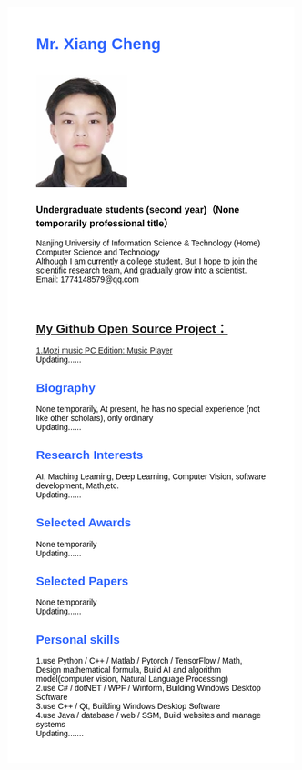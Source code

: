 <body>
	<div 
	     style="
		    font-family: Georgia, Helvetica, Arial, Verdana, san-serif, Times;
			color: #000;
			background-color: #ffffff;
			text-align: left;
			margin-top: 30px;
			margin-bottom: 30px;
			margin-left: auto;
			margin-right: auto;
			padding-left: 50px;
			padding-right: 50px;
			padding-top: 10px;
			padding-bottom: 30px;
			max-width: 960px;
		    ">
		<div style="margin-top:25px">
			<div>
				<div>
					<div>
						<h1 style = "color: #2E64FE;">Mr. Xiang Cheng &nbsp; </h1><h1></h1>
					</div>                       
					<img src="doc/1664969218306.jpg" border="0" width="160"><br>
					<h3>Undergraduate students (second year)（None temporarily professional title） </h3> 
					<p>
						Nanjing University of Information Science & Technology (Home)<br>
						Computer Science and Technology<br>
						Although I am currently a college student, But I hope to join the scientific research team, And gradually grow into a scientist.<br>     
						Email: 1774148579@qq.com <br>    
						   <br>
						   <br>
					</p>
				</div>
			</div>
			<div>
				<h2 style="color: #2E64FE;"><a href="https://github.com/Super-Badmen-Viper">My Github Open Source Project：</a></h2>
					<p>
						<a href="//github.com/Super-Badmen-Viper/MoZhiMusicPlayer">1.Mozi music PC Edition: Music Player</a><br>
						Updating......
					</p>
				<h2 style="color: #2E64FE;">Biography</h2>
					<p>
						None temporarily, At present, he has no special experience (not like other scholars), only ordinary<br>
						Updating......
					</p>
				<h2 style="color: #2E64FE;">Research Interests</h2>
					<p>
						AI, Maching Learning, Deep Learning, Computer Vision, software development, Math,etc.<br>
						Updating......
					</p>	
				<h2 style="color: #2E64FE;">Selected Awards</h2>
					<p>
						None temporarily<br>
						Updating......
					</p>
				<h2 style="color: #2E64FE;">Selected Papers</h2>
					<p>
						None temporarily<br>
						Updating......
					</p>
				<h2 style="color: #2E64FE;">Personal skills</h2>
					<p>
						1.use Python / C++ / Matlab / Pytorch / TensorFlow / Math, Design mathematical formula, Build AI and algorithm model(computer vision, Natural Language Processing)<br>
						2.use C# / dotNET / WPF / Winform, Building Windows Desktop Software<br>
						3.use C++ / Qt, Building Windows Desktop Software<br>
						4.use Java / database / web / SSM, Build websites and manage systems<br>
						Updating.......
					</p>
				<!--
				<h2 style="color: #2E64FE;">Selected Invited Talks</h2>
					<p>None temporarily</p>
				<h2 style="color: #2E64FE;">Selected Publications [Full publication list is available in <a href="">Google Scholar</a>]</h2>
					<p>None temporarily</p>
				<h2 style="color: #2E64FE;">Professional Service</h2>
					<p>None temporarily</p>
				<h2 style="color: #2E64FE;">Selected Challenges</h2>
					<p>None temporarily</p>
				<h2 style="color: #2E64FE;">Teaching</h2>
					<p>None temporarily</p>
				-->
			</div>
		</div>
	</div>
</body>
